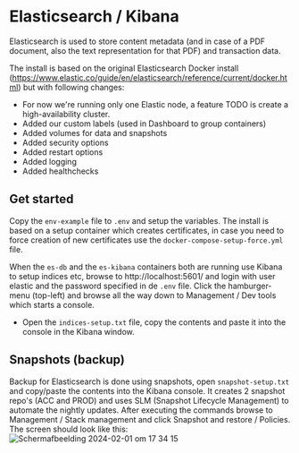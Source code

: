 # Elasticsearch / Kibana
Elasticsearch is used to store content metadata (and in case of a PDF document, also the text representation for that PDF) and transaction data.

The install is based on the original Elasticsearch Docker install (https://www.elastic.co/guide/en/elasticsearch/reference/current/docker.html) but with following changes:

- For now we're running only one Elastic node, a feature TODO is create a high-availability cluster.
- Added our custom labels (used in Dashboard to group containers)
- Added volumes for data and snapshots
- Added security options
- Added restart options
- Added logging
- Added healthchecks

## Get started
Copy the ```env-example``` file to ```.env``` and setup the variables. The install is based on a setup container which creates certificates, in case you need to force creation of new certificates use the ```docker-compose-setup-force.yml``` file.

When the ```es-db``` and the ```es-kibana``` containers both are running use Kibana to setup indices etc, browse to http://localhost:5601/ and login with user elastic and the password specified in de ```.env``` file. Click the hamburger-menu (top-left) and browse all the way down to Management / Dev tools which starts a console.

- Open the ```indices-setup.txt``` file, copy the contents and paste it into the console in the Kibana window.


## Snapshots (backup)
Backup for Elasticsearch is done using snapshots, open ```snapshot-setup.txt``` and copy/paste the contents into the Kibana console.
It creates 2 snapshot repo's (ACC and PROD) and uses SLM (Snapshot Lifecycle Management) to automate the nightly updates. After executing the commands browse to Management / Stack management and click Snapshot and restore / Policies. The screen should look like this:
![Schermafbeelding 2024-02-01 om 17 34 15](https://github.com/ProvincieZeeland/cps-connector-applications/assets/196572/fbaac1d6-8187-44e1-a170-53f241312ded)











